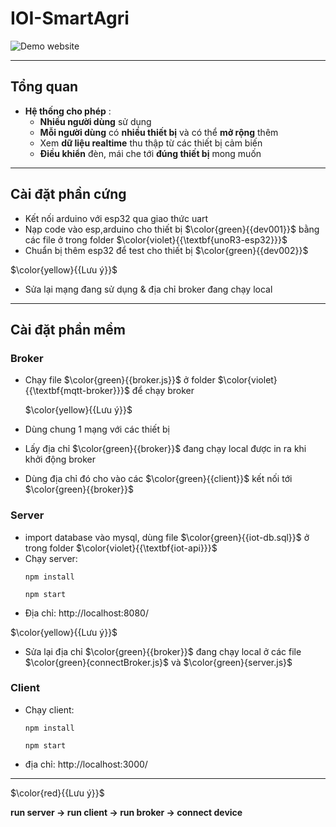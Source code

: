 # IOI-SmartAgri

![Demo website](https://github.com/Dung-Pham/online-img/blob/main/IOT-SmartAgri/mpS9HqOkC5.gif
)

---
## Tổng quan

-  **Hệ thống cho phép** :
   -  **Nhiều người dùng** sử dụng
   -  **Mỗi người dùng** có **nhiều thiết bị** và có thể **mở rộng** thêm
   -  Xem **dữ liệu realtime** thu thập từ các thiết bị cảm biến
   -  **Điều khiển** đèn, mái che tới **đúng thiết bị** mong muốn

---
## Cài đặt phần cứng
- Kết nối arduino với esp32 qua giao thức uart
- Nạp code vào esp,arduino cho thiết bị  $\color{green}{{dev001}}$ bằng các file ở trong folder $\color{violet}{{\textbf{unoR3-esp32}}}$
- Chuẩn bị thêm esp32 để test cho thiết bị $\color{green}{{dev002}}$

$\color{yellow}{{Lưu ý}}$
- Sửa lại mạng đang sử dụng & địa chỉ broker đang chạy local

---
## Cài đặt phần mềm
### Broker
- Chạy file $\color{green}{{broker.js}}$ ở folder $\color{violet}{{\textbf{mqtt-broker}}}$ để chạy broker

  $\color{yellow}{{Lưu ý}}$
- Dùng chung 1 mạng với các thiết bị 
- Lấy địa chỉ $\color{green}{{broker}}$ đang chạy local được in ra khi khởi động broker 
- Dùng địa chỉ đó cho vào các $\color{green}{{client}}$ kết nối tới $\color{green}{{broker}}$
### Server
- import database vào mysql, dùng file $\color{green}{{iot-db.sql}}$ ở trong folder $\color{violet}{{\textbf{iot-api}}}$
- Chạy server:
  ```
  npm install
  ```
  ```
  npm start
  ```
- Địa chỉ: http://localhost:8080/
  
$\color{yellow}{{Lưu ý}}$
- Sửa lại địa chỉ $\color{green}{{broker}}$ đang chạy local ở các file $\color{green}{connectBroker.js}$ và $\color{green}{server.js}$

### Client
- Chạy client:
  ```
  npm install
  ```
  ```
  npm start
  ```
- địa chỉ: http://localhost:3000/
---
$\color{red}{{Lưu ý}}$

  **run server -> run client -> run broker -> connect device**


